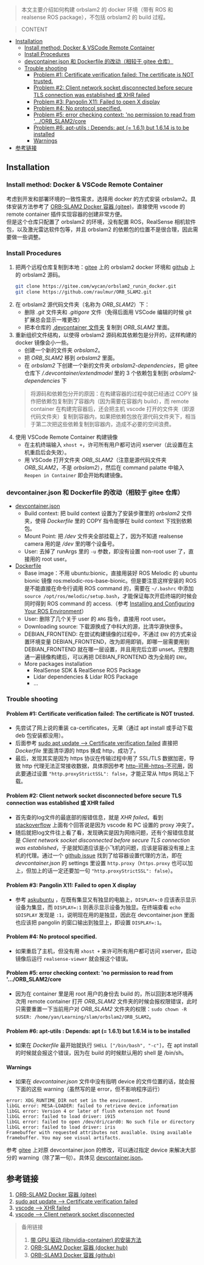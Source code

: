 > 本文主要介绍如何构建 orbslam2 的 docker 环境（带有 ROS 和 realsense ROS package），不包括 orbslam2 的 build 过程。

> CONTENT
- [Installation](#installation)
  - [Install method: Docker & VSCode Remote Container](#install-method-docker--vscode-remote-container)
  - [Install Procedures](#install-procedures)
  - [devcontainer.json 和 Dockerfile 的改动（相较于 gitee 仓库）](#devcontainerjson-和-dockerfile-的改动相较于-gitee-仓库)
  - [Trouble shooting](#trouble-shooting)
    - [Problem #1: Certificate verification failed: The certificate is NOT trusted.](#problem-1-certificate-verification-failed-the-certificate-is-not-trusted)
    - [Problem #2: Client network socket disconnected before secure TLS connection was established 或 XHR failed](#problem-2-client-network-socket-disconnected-before-secure-tls-connection-was-established-或-xhr-failed)
    - [Problem #3: Pangolin X11: Failed to open X display](#problem-3-pangolin-x11-failed-to-open-x-display)
    - [Problem #4: No protocol specified.](#problem-4-no-protocol-specified)
    - [Problem #5: error checking context: 'no permission to read from '.../ORB_SLAM2/core](#problem-5-error-checking-context-no-permission-to-read-from-orb_slam2core)
    - [Problem #6: apt-utils : Depends: apt (= 1.6.1) but 1.6.14 is to be installed](#problem-6-apt-utils--depends-apt--161-but-1614-is-to-be-installed)
    - [Warnings](#warnings)
- [参考链接](#参考链接)
## Installation
### Install method: Docker & VSCode Remote Container
考虑到开发和部署环境的一致性需求，选择用 docker 的方式安装 orbslam2。具体安装方法参考了 [ORB-SLAM2 Docker 容器 (gitee)](https://gitee.com/wycan/orbslam2_runin_docker)，直接使用 vscode 的 remote container 插件实现容器的创建非常方便。<br>
但是这个仓库只配置了 orbslam2 的环境，没有配置 ROS，RealSense 相机软件包，以及激光雷达软件包等，并且 orbslam2 的依赖包的位置不是很合理，因此需要做一些调整。

### Install Procedures
1. 把两个远程仓库复制到本地：[gitee](https://gitee.com/wycan/orbslam2_runin_docker) 上的 orbslam2 docker 环境和 [github](https://github.com/raulmur/ORB_SLAM2) 上的 orbslam2 源码。
   ```bash
   git clone https://gitee.com/wycan/orbslam2_runin_docker.git
   git clone https://github.com/raulmur/ORB_SLAM2.git
   ```
2. 在 orbslam2 源代码文件夹（名称为 *ORB_SLAM2*）下：
   - 删除 *.git* 文件夹和 *.gitigore* 文件（免得后面用 VSCode 编辑的时候 git 扩展总会显示一堆更改）
   - 把本仓库的 [.devcontainer 文件夹](./.devcontainer) 复制到 *ORB_SLAM2* 里面。
3. 重新组织文件结构，以使得 orbslam2 源码和其依赖包是分开的，这样构建的 docker 镜像会小一些。
   - 创建一个新的文件夹 *orbslam2*。
   - 把 *ORB_SLAM2* 移到 *orbslam2* 里面。
   - 在 *orbslam2* 下创建一个新的文件夹 *orbslam2-dependencies*，把 gitee 仓库下 */.devcontainer/extendmodel* 里的 3 个依赖包复制到 *orbslam2-dependencies* 下<br>
    > 将源码和依赖包分开的原因：在构建容器的过程中就已经通过 COPY 操作把依赖包复制到了容器内（因为需要在容器内 build），而 remote container 在构建完容器后，还会把主机 vscode 打开的文件夹（即源代码文件夹）复制到容器内，如果把依赖包放在源代码文件夹下，相当于第二次把这些依赖复制到容器内，造成不必要的空间浪费。
4. 使用 VSCode Remote Container 构建镜像
   - 在主机终端输入 `xhost +`，许可所有用户都可访问 xserver（此设置在主机重启后会失效）。
   - 用 VSCode 打开文件夹 *ORB_SLAM2*（注意是源代码文件夹 *ORB_SLAM2*，不是 *orbslam2*），然后在 command palatte 中输入 `Reopen in Container` 即会开始构建镜像。

### devcontainer.json 和 Dockerfile 的改动（相较于 gitee 仓库）
- [devcontainer.json](./.devcontainer/devcontainer.json)
  - Build context: 把 build context 设置为了安装步骤里的 *orbslam2* 文件夹，使得 *Dockerfile* 里的 COPY 指令能够在 build context 下找到依赖包。
  - Mount Point: 把 */dev* 文件夹全部挂载上了，因为不知道 realsense camera 用的是 */dev* 里的哪个设备号。
  - User: 去掉了 runArgs 里的 `-u` 参数，即没有设置 non-root user 了，直接用的 root user。
- [Dockerfile](./.devcontainer/Dockerfile)
  - Base image：不用 ubuntu:bionic，直接用装好 ROS Melodic 的 ubuntu bionic 镜像 ros:melodic-ros-base-bionic。但是要注意这样安装的 ROS 是不能直接在命令行调用 ROS command 的，需要在 `~/.bashrc` 中添加 `source /opt/ros/melodic/setup.bash`，才能保证每次开启终端的时候会同时得到 ROS command 的 access.（参考 [Installing and Configuring Your ROS Environment](http://wiki.ros.org/ROS/Tutorials/InstallingandConfiguringROSEnvironment)）
  - User: 删除了几个关于 user 的 `ARG` 指令，直接用 root user。
  - Downloading source: 下载源换成了中科大的源，比清华源快很多。
  - DEBIAN_FRONTEND: 在尝试构建镜像的过程中，不通过 `ENV` 的方式来设置环境变量 DEBIAN_FRONTEND，改为即用即销，即哪一层需要用到 DEBIAN_FRONTEND 就在哪一层设置，并且用完后立即 unset。完整跑通一遍镜像构建后，可以再把 DEBIAN_FRONTEND 改为全局的 `ENV`。
  - More packages installation
    - RealSense SDK & RealSense ROS Package
    - Lidar dependencies & Lidar ROS Package
    - ...

### Trouble shooting
#### Problem #1: Certificate verification failed: The certificate is NOT trusted.
- 先尝试了网上说的重装 ca-certificates，无果（通过 apt install 或手动下载 deb 包安装都没用）。
- 后面参考 [sudo apt update --> Certificate verification failed](https://blog.csdn.net/qlexcel/article/details/120642914) 直接把 *Dockerfile* 里面清华源的 https 换成 http，成功了。
- 最后，发现其实是因为 https 协议在传输过程中用了 SSL/TLS 数据加密，导致 http 代理无法正常接收数据，具体原因参考 [http-可用-https-不可用](../../general/proxy.md#http-可用-https-不可用)，因此要通过设置 `"http.proxyStrictSSL": false`，才能正常从 https 网站上下载。

#### Problem #2: Client network socket disconnected before secure TLS connection was established 或 XHR failed
- 首先查的log文件的最底部的报错信息，就是 *XHR failed*。看到 [stackoverflow](https://stackoverflow.com/questions/70177216/visual-studio-code-error-while-fetching-extensions-xhr-failed) 上面有个回答说是因为 vscode 和 PC 设置的 proxy 冲突了。
- 随后就把log文件往上看了看，发现确实是因为网络问题，还有个报错信息就是 *Client network socket disconnected before secure TLS connection was established*，于是就知道应该是小飞机的问题，应该是容器没有接上主机的代理。通过一个 [github issue](https://github.com/microsoft/vscode-remote-release/issues/986) 找到了给容器设置代理的方法，即在 *devcontainer.json* 的 settings 里设置 `http.proxy`（`https.proxy` 也可以加上，但加上的话一定还要加一句 `"http.proxyStrictSSL": false`）。

#### Problem #3: Pangolin X11: Failed to open X display
- 参考 [askubuntu](https://askubuntu.com/questions/432255/what-is-the-display-environment-variable) ，在既有集显又有独显的电脑上，`DISPLAY=:0` 应该表示显示设备为集显，而 `DISPLAY=:1` 则表示显示设备为独显。在终端查看 `echo $DISPLAY` 发现是 `:1`，说明现在用的是独显，因此在 devcontainer.json 里面也应该把 pangolin 的窗口输出到独显上，即设置 `DISPLAY=:1`。

#### Problem #4: No protocol specified.
- 如果重启了主机，但没有用 `xhost +` 来许可所有用户都可访问 xserver，启动镜像后运行 `realsense-viewer` 就会报这个错误。

#### Problem #5: error checking context: 'no permission to read from '.../ORB_SLAM2/core
- 因为在 container 里是用 root 用户的身份去 build 的，所以回到本地环境再次用 remote container 打开 *ORB_SLAM2* 文件夹的时候会报权限错误，此时只需要重置一下当前用户对 *ORB_SLAM2* 文件夹的权限：`sudo chown -R $USER: /home/yan/Learning/slam/orbslam2/ORB_SLAM2`。

#### Problem #6: apt-utils : Depends: apt (= 1.6.1) but 1.6.14 is to be installed
- 如果在 *Dockerfile* 最开始就执行 `SHELL ["/bin/bash", "-c"]`，在 apt install 的时候就会报这个错误，因为在 build 的时候默认用的 shell 是 /bin/sh。

#### Warnings
  - 如果在 *devcontainer.json* 文件中没有指明 device 的文件位置的话，就会报下面的这些 warning（虽然写的是 error，但不影响程序运行）<br>
  ```shell
  error: XDG_RUNTIME_DIR not set in the environment.
  libGL error: MESA-LOADER: failed to retrieve device information
  libGL error: Version 4 or later of flush extension not found
  libGL error: failed to load driver: i915
  libGL error: failed to open /dev/dri/card0: No such file or directory
  libGL error: failed to load driver: iris
  Framebuffer with requested attributes not available. Using available framebuffer. You may see visual artifacts.
  ```
  参考 [gitee](https://gitee.com/feisonzl/orbslam2_runin_docker/commit/93a6d266c4ddc2c067a3a6cd786f13e88cb10470) 上对原 devcontainer.json 的修改，可以通过指定 device 来解决大部分的 warning（除了第一句）。具体见 [devcontainer.json](devcontainer.json)。


## 参考链接
1. [ORB-SLAM2 Docker 容器 (gitee)](https://gitee.com/wycan/orbslam2_runin_docker)
2. [sudo apt update --> Certificate verification failed](https://blog.csdn.net/qlexcel/article/details/120642914)
3. [vscode --> XHR failed](https://stackoverflow.com/questions/70177216/visual-studio-code-error-while-fetching-extensions-xhr-failed)
4. [vscode --> Client network socket disconnected](https://github.com/microsoft/vscode-remote-release/issues/986)

> 备用链接
> 1. [带 GPU 驱动 (libnvidia-container) 的安装方法](https://blog.csdn.net/WEINILUO/article/details/118659410)
> 2. [ORB-SLAM2 Docker 容器 (docker hub)](https://hub.docker.com/r/celinachild/orbslam2)
> 3. [ORB-SLAM3 Docker 容器 (github)](https://github.com/jahaniam/orbslam3_docker)
